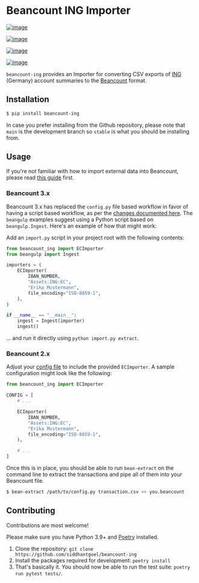 # Beancount ING Importer

[![image](https://github.com/siddhantgoel/beancount-ing/workflows/beancount-ing/badge.svg)](https://github.com/siddhantgoel/beancount-ing/workflows/beancount-ing/badge.svg)

[![image](https://img.shields.io/pypi/v/beancount-ing.svg)](https://pypi.python.org/pypi/beancount-ing)

[![image](https://img.shields.io/pypi/pyversions/beancount-ing.svg)](https://pypi.python.org/pypi/beancount-ing)

[![image](https://img.shields.io/badge/code%20style-black-000000.svg)](https://github.com/psf/black)

`beancount-ing` provides an Importer for converting CSV exports of
[ING] (Germany) account summaries to the [Beancount] format.

## Installation

```sh
$ pip install beancount-ing
```

In case you prefer installing from the Github repository, please note that
`main` is the development branch so `stable` is what you should be installing
from.

## Usage

If you're not familiar with how to import external data into Beancount, please
read [this guide] first.

### Beancount 3.x

Beancount 3.x has replaced the `config.py` file based workflow in favor of having a
script based workflow, as per the [changes documented here]. The `beangulp` examples
suggest using a Python script based on `beangulp.Ingest`. Here's an example of how that
might work:


Add an `import.py` script in your project root with the following contents:

```python
from beancount_ing import ECImporter
from beangulp import Ingest

importers = (
    ECImporter(
        IBAN_NUMBER,
        "Assets:ING:EC",
        "Erika Mustermann",
        file_encoding="ISO-8859-1",
    ),
)

if __name__ == "__main__":
    ingest = Ingest(importer)
    ingest()
```

... and run it directly using `python import.py extract`.

### Beancount 2.x

Adjust your [config file] to include the provided `ECImporter`. A sample configuration
might look like the following:

```python
from beancount_ing import ECImporter

CONFIG = [
    # ...

    ECImporter(
        IBAN_NUMBER,
        "Assets:ING:EC",
        "Erika Mustermann",
        file_encoding="ISO-8859-1",
    ),

    # ...
]
```

Once this is in place, you should be able to run `bean-extract` on the command
line to extract the transactions and pipe all of them into your Beancount file.

```sh
$ bean-extract /path/to/config.py transaction.csv >> you.beancount
```

## Contributing

Contributions are most welcome!

Please make sure you have Python 3.9+ and [Poetry] installed.

1. Clone the repository: `git clone https://github.com/siddhantgoel/beancount-ing`
2. Install the packages required for development: `poetry install`
3. That's basically it. You should now be able to run the test suite: `poetry
   run pytest tests/`.

[Beancount]: http://furius.ca/beancount/
[ING]: https://www.ing.de/
[Poetry]: https://python-poetry.org/
[changes documented here]: https://docs.google.com/document/d/1O42HgYQBQEna6YpobTqszSgTGnbRX7RdjmzR2xumfjs/edit#heading=h.hjzt0c6v8pfs
[config file]: https://beancount.github.io/docs/importing_external_data.html#configuration
[this guide]: https://beancount.github.io/docs/importing_external_data.html
